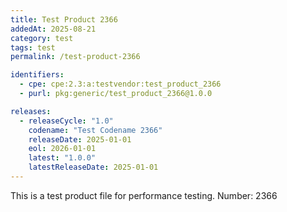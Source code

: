 ```yaml
---
title: Test Product 2366
addedAt: 2025-08-21
category: test
tags: test
permalink: /test-product-2366

identifiers:
  - cpe: cpe:2.3:a:testvendor:test_product_2366
  - purl: pkg:generic/test_product_2366@1.0.0

releases:
  - releaseCycle: "1.0"
    codename: "Test Codename 2366"
    releaseDate: 2025-01-01
    eol: 2026-01-01
    latest: "1.0.0"
    latestReleaseDate: 2025-01-01
---
```


This is a test product file for performance testing. Number: 2366

